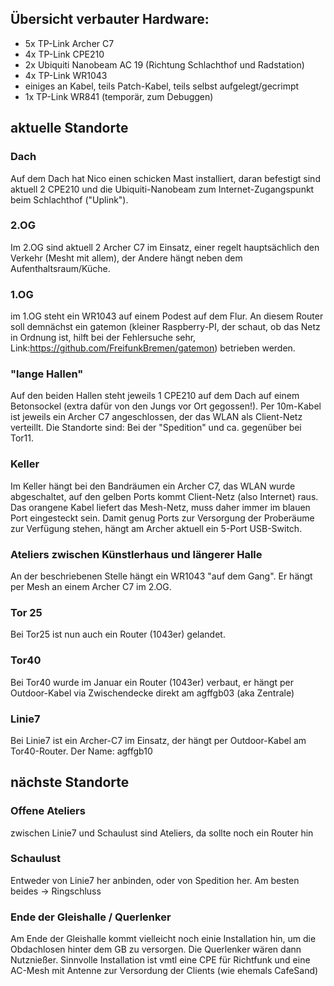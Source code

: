 
## Übersicht verbauter Hardware: 

* 5x TP-Link Archer C7
* 4x TP-Link CPE210 
* 2x Ubiquiti Nanobeam AC 19 (Richtung Schlachthof und Radstation)
* 4x TP-Link WR1043
* einiges an Kabel, teils Patch-Kabel, teils selbst aufgelegt/gecrimpt
* 1x TP-Link WR841 (temporär, zum Debuggen)


## aktuelle Standorte

### Dach 
Auf dem Dach hat Nico einen schicken Mast installiert, daran befestigt sind aktuell 2 CPE210 und die Ubiquiti-Nanobeam zum Internet-Zugangspunkt beim Schlachthof ("Uplink"). 

### 2.OG 
Im 2.OG sind aktuell 2 Archer C7 im Einsatz, einer regelt hauptsächlich den Verkehr (Mesht mit allem), der Andere hängt neben dem Aufenthaltsraum/Küche.

### 1.OG
im 1.OG steht ein WR1043 auf einem Podest auf dem Flur. An diesem Router soll demnächst ein gatemon (kleiner Raspberry-PI, der schaut, ob das Netz in Ordnung ist, hilft bei der Fehlersuche sehr, Link:https://github.com/FreifunkBremen/gatemon) betrieben werden.

### "lange Hallen"
Auf den beiden Hallen steht jeweils 1 CPE210 auf dem Dach auf einem Betonsockel (extra dafür von den Jungs vor Ort gegossen!). 
Per 10m-Kabel ist jeweils ein Archer C7 angeschlossen, der das WLAN als Client-Netz verteillt. 
Die Standorte sind: Bei der "Spedition" und ca. gegenüber bei Tor11.

### Keller
Im Keller hängt bei den Bandräumen ein Archer C7, das WLAN wurde abgeschaltet, auf den gelben Ports kommt Client-Netz (also Internet) raus. 
Das orangene Kabel liefert das Mesh-Netz, muss daher immer im blauen Port eingesteckt sein. 
Damit genug Ports zur Versorgung der Proberäume zur Verfügung stehen, hängt am Archer aktuell ein 5-Port USB-Switch. 

### Ateliers zwischen Künstlerhaus und längerer Halle
An der beschriebenen Stelle hängt ein WR1043 "auf dem Gang". Er hängt per Mesh an einem Archer C7 im 2.OG.


### Tor 25
Bei Tor25 ist nun auch ein Router (1043er) gelandet. 


### Tor40
Bei Tor40 wurde im Januar ein Router (1043er) verbaut, er hängt per Outdoor-Kabel via Zwischendecke direkt am agffgb03 (aka Zentrale)

### Linie7
Bei Linie7 ist ein Archer-C7 im Einsatz, der hängt per Outdoor-Kabel am Tor40-Router.
Der Name: agffgb10

## nächste Standorte

### Offene Ateliers
zwischen Linie7 und Schaulust sind Ateliers, da sollte noch ein Router hin

### Schaulust
Entweder von Linie7 her anbinden, oder von Spedition her. Am besten beides -> Ringschluss

### Ende der Gleishalle / Querlenker
Am Ende der Gleishalle kommt vielleicht noch einie Installation hin, um die Obdachlosen hinter dem GB zu versorgen. 
Die Querlenker wären dann Nutznießer. Sinnvolle Installation ist vmtl eine CPE für Richtfunk und eine AC-Mesh mit Antenne zur Versordung der Clients (wie ehemals CafeSand)
